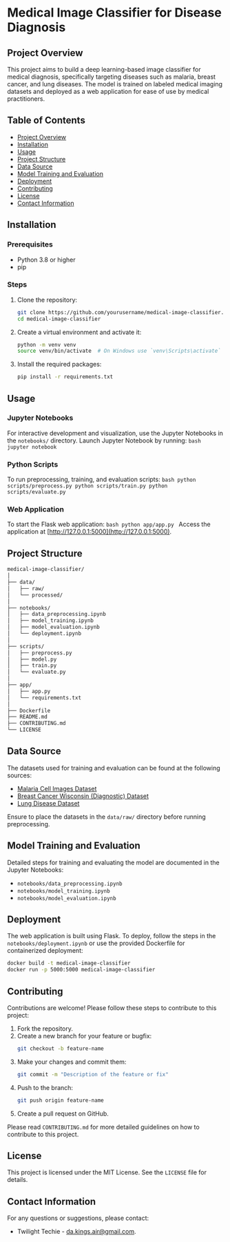 # Medical Image Classifier for Disease Diagnosis

## Project Overview
This project aims to build a deep learning-based image classifier for medical diagnosis, specifically targeting diseases such as malaria, breast cancer, and lung diseases. The model is trained on labeled medical imaging datasets and deployed as a web application for ease of use by medical practitioners.

## Table of Contents
- [Project Overview](#project-overview)
- [Installation](#installation)
- [Usage](#usage)
- [Project Structure](#project-structure)
- [Data Source](#data-source)
- [Model Training and Evaluation](#model-training-and-evaluation)
- [Deployment](#deployment)
- [Contributing](#contributing)
- [License](#license)
- [Contact Information](#contact-information)

## Installation

### Prerequisites
- Python 3.8 or higher
- pip

### Steps
1. Clone the repository:
    ```bash
    git clone https://github.com/yourusername/medical-image-classifier.git
    cd medical-image-classifier
    ```
2. Create a virtual environment and activate it:
    ```bash
    python -m venv venv
    source venv/bin/activate  # On Windows use `venv\Scripts\activate`
    ```
3. Install the required packages:
    ```bash
    pip install -r requirements.txt
    ```

## Usage

### Jupyter Notebooks
For interactive development and visualization, use the Jupyter Notebooks in the `notebooks/` directory. Launch Jupyter Notebook by running:
    ```bash
    jupyter notebook
    ```

### Python Scripts
To run preprocessing, training, and evaluation scripts:
    ```bash
    python scripts/preprocess.py
    python scripts/train.py
    python scripts/evaluate.py
    ```

### Web Application
To start the Flask web application:
    ```bash
    python app/app.py
    ```
Access the application at [http://127.0.0.1:5000](http://127.0.0.1:5000).

## Project Structure
```bash
medical-image-classifier/
│
├── data/
│   ├── raw/
│   └── processed/
│
├── notebooks/
│   ├── data_preprocessing.ipynb
│   ├── model_training.ipynb
│   ├── model_evaluation.ipynb
│   └── deployment.ipynb
│
├── scripts/
│   ├── preprocess.py
│   ├── model.py
│   ├── train.py
│   └── evaluate.py
│
├── app/
│   ├── app.py
│   └── requirements.txt
│
├── Dockerfile
├── README.md
├── CONTRIBUTING.md
└── LICENSE
```
## Data Source
The datasets used for training and evaluation can be found at the following sources:
- [Malaria Cell Images Dataset](https://lhncbc.nlm.nih.gov/LHC-downloads/downloads.html#malaria-datasets)
- [Breast Cancer Wisconsin (Diagnostic) Dataset](https://archive.ics.uci.edu/ml/datasets/Breast+Cancer+Wisconsin+(Diagnostic))
- [Lung Disease Dataset](https://www.kaggle.com/c/rsna-pneumonia-detection-challenge/data)

Ensure to place the datasets in the `data/raw/` directory before running preprocessing.

## Model Training and Evaluation
Detailed steps for training and evaluating the model are documented in the Jupyter Notebooks:
- `notebooks/data_preprocessing.ipynb`
- `notebooks/model_training.ipynb`
- `notebooks/model_evaluation.ipynb`

## Deployment
The web application is built using Flask. To deploy, follow the steps in the `notebooks/deployment.ipynb` or use the provided Dockerfile for containerized deployment:
```bash
docker build -t medical-image-classifier
docker run -p 5000:5000 medical-image-classifier
```
## Contributing
Contributions are welcome! Please follow these steps to contribute to this project:

1. Fork the repository.
2. Create a new branch for your feature or bugfix:
    ```bash
    git checkout -b feature-name
    ```
3. Make your changes and commit them:
    ```bash
    git commit -m "Description of the feature or fix"
    ```
4. Push to the branch:
    ```bash
    git push origin feature-name
    ```
5. Create a pull request on GitHub.

Please read `CONTRIBUTING.md` for more detailed guidelines on how to contribute to this project.

## License
This project is licensed under the MIT License. See the `LICENSE` file for details.

## Contact Information
For any questions or suggestions, please contact:
- Twilight Techie - [da.kings.air@gmail.com](mailto:da.kings.air@gmail.com).